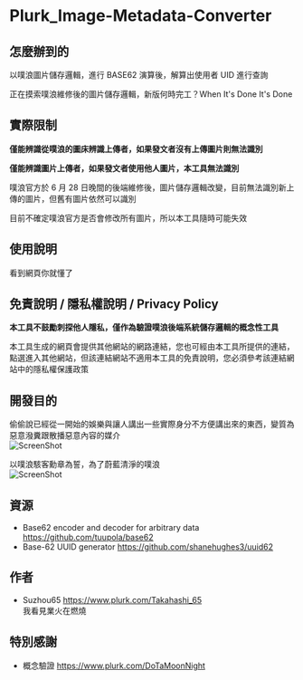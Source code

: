 # Plurk_Image-Metadata-Converter
  
## 怎麼辦到的
以噗浪圖片儲存邏輯，進行 BASE62 演算後，解算出使用者 UID 進行查詢  
  
正在摸索噗浪維修後的圖片儲存邏輯，新版何時完工？When It's Done It's Done  

## 實際限制
**僅能辨識從噗浪的圖床辨識上傳者，如果發文者沒有上傳圖片則無法識別**  

**僅能辨識圖片上傳者，如果發文者使用他人圖片，本工具無法識別**  

噗浪官方於 6 月 28 日晚間的後端維修後，圖片儲存邏輯改變，目前無法識別新上傳的圖片，但舊有圖片依然可以識別  

目前不確定噗浪官方是否會修改所有圖片，所以本工具隨時可能失效  

## 使用說明
看到網頁你就懂了  

## 免責說明 / 隱私權說明 / Privacy Policy
**本工具不鼓勵刺探他人隱私，僅作為驗證噗浪後端系統儲存邏輯的概念性工具**  
  
本工具生成的網頁會提供其他網站的網路連結，您也可經由本工具所提供的連結，點選進入其他網站，但該連結網站不適用本工具的免責說明，您必須參考該連結網站中的隱私權保護政策

## 開發目的  
偷偷說已經從一開始的娛樂與讓人講出一些實際身分不方便講出來的東西，變質為惡意潑糞跟散播惡意內容的媒介  
![ScreenShot](https://archives.helheim.info/swap/this_is_fine.png)  

以噗浪駭客勳章為誓，為了蔚藍清淨的噗浪  
![ScreenShot](https://archives.helheim.info/swap/Plurk_icon.png)  

## 資源
- Base62 encoder and decoder for arbitrary data https://github.com/tuupola/base62  
- Base-62 UUID generator https://github.com/shanehughes3/uuid62 

## 作者
-  Suzhou65 https://www.plurk.com/Takahashi_65   
我看見業火在燃燒  

## 特別感謝
- 概念驗證 https://www.plurk.com/DoTaMoonNight  